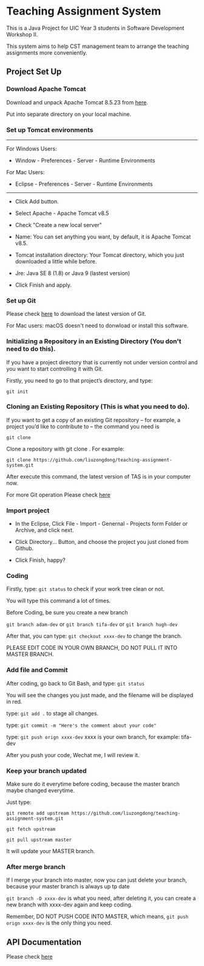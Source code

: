 # Teaching Assignment System
This is a Java Project for UIC Year 3 students in Software Development Workshop II.

This system aims to help CST management team to arrange the teaching assignments more conveniently.

## Project Set Up
### Download Apache Tomcat

Download and unpack Apache Tomcat 8.5.23 from 
[here](http://mirrors.tuna.tsinghua.edu.cn/apache/tomcat/tomcat-8/v8.5.23/bin/apache-tomcat-8.5.23.zip). 

Put into separate directory on your local machine.

### Set up Tomcat environments
---

For Windows Users:
* Window - Preferences - Server - Runtime Environments

For Mac Users:
* Eclipse - Preferences - Server - Runtime Environments
---


* Click Add button.

* Select Apache - Apache Tomcat v8.5

* Check "Create a new local server"

* Name: You can set anything you want, by default, it is Apache Tomcat v8.5.

* Tomcat installation directory: Your Tomcat directory, which you just downloaded a little while before.

* Jre: Java SE 8 (1.8) or Java 9 (lastest version)

* Click Finish and apply.

### Set up Git

Please check [here](https://git-scm.com/downloads) to download the latest version of Git.

For Mac users: macOS doesn't need to donwload or install this software.

### Initializing a Repository in an Existing Directory (You don't need to do this).
If you have a project directory that is currently not under version control and you want to start controlling it with Git.

Firstly, you need to go to that project’s directory, and type:

`git init`

### Cloning an Existing Repository (This is what you need to do).
If you want to get a copy of an existing Git repository – for example,
a project you’d like to contribute to – the command you need is

`git clone`

Clone a repository with git clone <url>. For example:

`git clone https://github.com/liuzongdong/teaching-assignment-system.git`

After execute this command, the latest version of TAS is in your computer now.

For more Git operation Please check [here](https://guides.github.com/)

### Import project

* In the Eclipse, Click File - Import - Genernal - Projects form Folder or Archive, and click next.

* Click Directory... Button, and choose the project you just cloned from Github.

* Click Finish, happy?

### Coding

Firstly, type: `git status` to check if your work tree clean or not.

You will type this command a lot of times.

Before Coding, be sure you create a new branch

`git branch adam-dev` or `git branch tifa-dev` or `git branch hugh-dev`

After that, you can type: `git checkout xxxx-dev` to change the branch. 

PLEASE EDIT CODE IN YOUR OWN BRANCH, DO NOT PULL IT INTO MASTER BRANCH.

### Add file and Commit

After coding, go back to Git Bash, and type: `git status`

You will see the changes you just made, and the filename will be displayed in red.

type: `git add .` to stage all changes.

type: `git commit -m "Here's the comment about your code"`

type: `git push orign xxxx-dev` xxxx is your own branch, for example: tifa-dev

After you push your code, Wechat me, I will review it.

### Keep your branch updated

Make sure do it everytime before coding, because the master branch maybe changed everytime.

Just type:

`git remote add upstream https://github.com/liuzongdong/teaching-assignment-system.git`

`git fetch upstream`

`git pull upstream master`

It will update your MASTER branch.

### After merge branch

If I merge your branch into master, now you can just delete your branch, because your master branch is always up tp date

`git branch -D xxxx-dev` is what you need, after deleting it, you can create a new branch with xxxx-dev again and keep coding.

Remember, DO NOT PUSH CODE INTO MASTER, which means, `git push orign xxxx-dev` is the only thing you need.

## API Documentation

Please check [here](http://111.121.193.214)
